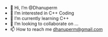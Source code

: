 - 👋 Hi, I’m @Dhanuperm
- 👀 I’m interested in C++ Coding
- 🌱 I’m currently learning C++
- 💞️ I’m looking to collaborate on ...
- 📫 How to reach me dhanuperm@gmail.com

<!---
Dhanuperm/Dhanuperm is a ✨ special ✨ repository because its `README.md` (this file) appears on your GitHub profile.
You can click the Preview link to take a look at your changes.
--->
